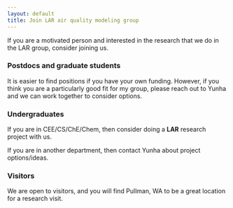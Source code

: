 ```yaml
---
layout: default
title: Join LAR air quality modeling group
---
```


If you are a motivated person and interested in the research that we do in the LAR group, consider joining us.

### Postdocs and graduate students

It is easier to find positions if you have your own funding. However, if you think you are a particularly good fit for my group, please reach out to Yunha and we can work together to consider options.

### Undergraduates

If you are in CEE/CS/ChE/Chem, then consider doing a <b>LAR</b> research project with us.

If you are in another department, then contact Yunha about project options/ideas.

### Visitors

We are open to visitors, and you will find Pullman, WA to be a great location for a research visit.
